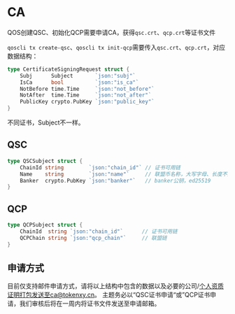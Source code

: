 # CA

QOS创建QSC、初始化QCP需要申请CA，获得`qsc.crt`、`qcp.crt`等证书文件

`qoscli tx create-qsc`、`qoscli tx init-qcp`需要传入`qsc.crt`、`qcp.crt`，对应数据结构：

```go
type CertificateSigningRequest struct {
	Subj      Subject       `json:"subj"`
	IsCa      bool          `json:"is_ca"`
	NotBefore time.Time     `json:"not_before"`
	NotAfter  time.Time     `json:"not_after"`
	PublicKey crypto.PubKey `json:"public_key"`
}
```
不同证书，Subject不一样。

## QSC
```go
type QSCSubject struct {
	ChainId string        `json:"chain_id"` // 证书可用链
	Name    string        `json:"name"`     // 联盟币名称，大写字母、长度不超过8
	Banker  crypto.PubKey `json:"banker"`   // banker公钥，ed25519
}
```

## QCP
```go
type QCPSubject struct {
	ChainId  string `json:"chain_id"`      // 证书可用链
	QCPChain string `json:"qcp_chain"`     // 联盟链
}
```

## 申请方式
目前仅支持邮件申请方式，请将以上结构中包含的数据以及必要的公司/个人资质证明打包发送至ca@tokenxy.cn。
主题务必以“QSC证书申请“或”QCP证书申请，我们审核后将在一周内将证书文件发送至申请邮箱。